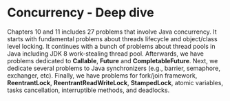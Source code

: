 # Concurrency - Deep dive
Chapters 10 and 11 includes 27 problems that involve Java concurrency. It starts with fundamental problems about threads lifecycle and object/class
 level locking. It continues with a bunch of problems about thread pools in Java including JDK 8 work-stealing thread pool. Afterwards, we
 have problems dedicated to **Callable**, **Future** and **CompletableFuture**. Next, we dedicate several problems to Java synchronizers (e.g., barrier,
 semaphore, exchanger, etc). Finally, we have problems for fork/join framework, **ReentrantLock**, **ReentrantReadWriteLock**, **StampedLock**, atomic
 variables, tasks cancellation, interruptible methods, and deadlocks.

